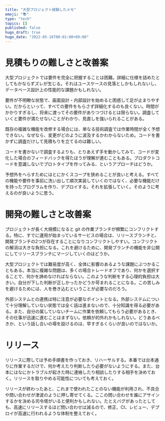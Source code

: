 ```yaml
---
title: "大型プロジェクト経験したメモ"
emoji: "📚"
type: "tech"
topics: []
published: false
hugo_draft: true
hugo_date: "2022-05-16T00:01:00+09:00"
---
```


# 見積もりの難しさと改善案

大型プロジェクトでは要件を完全に把握することは困難。詳細に仕様を詰めたとしてもかならずズレが生じる。それはユースケースの見落としかもしれないし、データベース設計上の性能的な課題かもしれない。

要件が不明瞭な状態で、画面設計・内部設計を始めると困惑して足が止まりやすい。だからといって、すべての要件をもらさず詳細化するのも良くない。時間がかかりすぎるし、将来に渡ってその要件がありつづけるとは限らない。調査していくと要件が満たせないことがわかり、見直しを強いられることがある。

既存の複雑な機能を改修する場合には、単なる技術調査では作業時間が全く予想できない。なぜなら、変更がどのように波及するかわからないため。コードを書かずに調査だけして見積もりを立てるのは難しい。

コードを書かないで調査するよりも、とりあえず手を動かしてみて、コードが変化した場合のフィードバックを得たほうが理解が進むこともある。プロダクトコードを意識しないでプロトタイプを作ってみる、というアプローチはどうか。

予想外をへらすためにはとにかくスコープを狭めることが良いと考える。すべての機能や要件を事前に洗い出して順次実装していくのではなく、必要な機能だけを持ったプログラムを作り、デプロイする。それを拡張していく。そのように考えるのが良いように思う。

# 開発の難しさと改善案

プロジェクトが長く大規模になると git の作業ブランチが頻繁にコンフリクトする。特に、すでに運用が始まっているサービスの場合は、リリースブランチと、開発ブランチの2つが存在することになりコンフリクトしやすい。コンフリクトの解消は大きな負担になる。これを避けるために、開発ブランチの機能を非公開にしてリリースブランチにマージしていくのはどうか。

大型プロジェクトでは難易度が高く、全体に影響のあるような課題にぶつかることもある。本当に複雑な問題は、多くの場合トレードオフであり、何かを選択することで、何かを諦めなければならない。このような判断をする心理的負担は大きい。自分が下した判断が正しかったかどうか苛まれることになる。この苦しみを避けるためには、人を巻き込むということが必要なのだろう。

外部システムとの連携は特に注意が必要なポイントとなる。外部システムについて十分理解していない状態では全く話は進まないので、十分知識を得る必要がある。また、自分の属していないチームに作業を依頼してもらう必要があるとき、その仕事が迅速に進むことはまずない。依頼が的外れかもしれない。どうあるべきか、という話し合いの場を設けるのは、早すぎるくらいが良いのではないか。

# リリース

リリースに際しては予め手順書を作っておき、リハーサルする。本番では台本通りに作業するだけで、何か考えたり判断したり必要がないようにする。また、台本にはなにかトラブルが起きた時に連絡したり相談したりする相手を決めておく。リリースを取りやめる可能性についても考えておく。

リリースが終わったあと、これまで使われたことのない機能が利用され、不具合や問い合わせが津波のように押し寄せてくる。ここの問い合わせを誰にアサインするかを決める司令塔がいると便利かもしれない。たとえバグがあったとしても、高速にリリースするほど問い合わせは減るので、修正、CI、レビュー、デプロイが高速に行われるような体制を整えておく。
